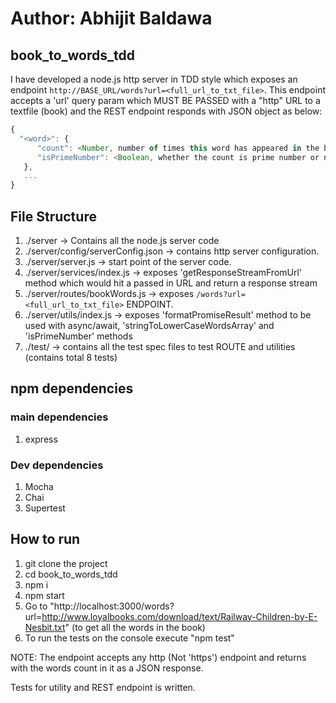 # Author: Abhijit Baldawa
## book_to_words_tdd
I have developed a node.js http server in TDD style which exposes an endpoint `http://BASE_URL/words?url=<full_url_to_txt_file>`. This endpoint accepts a 'url' query param which MUST BE PASSED with a "http" URL to a textfile (book) and the REST endpoint responds with JSON object as below:<br/>

```javascript
{
  "<word>": {
      "count": <Number, number of times this word has appeared in the book>,
      "isPrimeNumber": <Boolean, whether the count is prime number or not>
   },
   ...
} 
```

## File Structure
1. ./server -> Contains all the node.js server code
2. ./server/config/serverConfig.json -> contains http server configuration.
3. ./server/server.js -> start point of the server code.
4. ./server/services/index.js -> exposes 'getResponseStreamFromUrl' method which would hit a passed in URL and return a response stream
5. ./server/routes/bookWords.js -> exposes `/words?url=<full_url_to_txt_file>` ENDPOINT.
6. ./server/utils/index.js ->  exposes 'formatPromiseResult' method to be used with async/await, 'stringToLowerCaseWordsArray' and 'isPrimeNumber' methods
7. ./test/ -> contains all the test spec files to test ROUTE and utilities (contains total 8 tests)

## npm dependencies
### main dependencies
1. express

### Dev dependencies
1. Mocha
2. Chai
3. Supertest

## How to run
1. git clone the project
2. cd book_to_words_tdd
3. npm i
4. npm start 
5. Go to "http://localhost:3000/words?url=http://www.loyalbooks.com/download/text/Railway-Children-by-E-Nesbit.txt" (to get all the words in the book)
6. To run the tests on the console execute "npm test"

NOTE: The endpoint accepts any http (Not 'https') endpoint and returns with the words count in it as a JSON response.

Tests for utility and REST endpoint is written.

